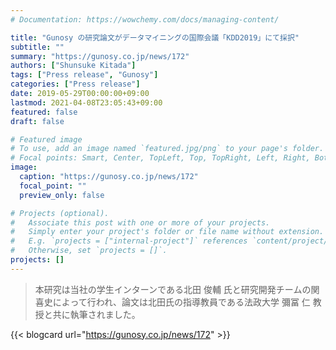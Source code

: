 ```yaml
---
# Documentation: https://wowchemy.com/docs/managing-content/

title: "Gunosy の研究論文がデータマイニングの国際会議「KDD2019」にて採択"
subtitle: ""
summary: "https://gunosy.co.jp/news/172"
authors: ["Shunsuke Kitada"]
tags: ["Press release", "Gunosy"]
categories: ["Press release"]
date: 2019-05-29T00:00:00+09:00
lastmod: 2021-04-08T23:05:43+09:00
featured: false
draft: false

# Featured image
# To use, add an image named `featured.jpg/png` to your page's folder.
# Focal points: Smart, Center, TopLeft, Top, TopRight, Left, Right, BottomLeft, Bottom, BottomRight.
image:
  caption: "https://gunosy.co.jp/news/172"
  focal_point: ""
  preview_only: false

# Projects (optional).
#   Associate this post with one or more of your projects.
#   Simply enter your project's folder or file name without extension.
#   E.g. `projects = ["internal-project"]` references `content/project/deep-learning/index.md`.
#   Otherwise, set `projects = []`.
projects: []
---
```


> 本研究は当社の学生インターンである北田 俊輔 氏と研究開発チームの関 喜史によって行われ、論文は北田氏の指導教員である法政大学 彌冨 仁 教授と共に執筆されました。

{{< blogcard url="https://gunosy.co.jp/news/172" >}}
